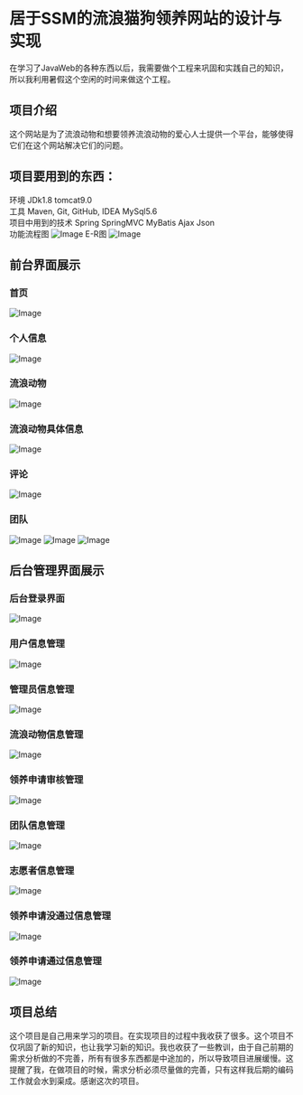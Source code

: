 # 居于SSM的流浪猫狗领养网站的设计与实现 
在学习了JavaWeb的各种东西以后，我需要做个工程来巩固和实践自己的知识，所以我利用暑假这个空闲的时间来做这个工程。
   ## 项目介绍
这个网站是为了流浪动物和想要领养流浪动物的爱心人士提供一个平台，能够使得它们在这个网站解决它们的问题。
## 项目要用到的东西：
环境 JDk1.8 tomcat9.0  
工具 Maven, Git, GitHub, IDEA MySql5.6  
项目中用到的技术 Spring SpringMVC MyBatis Ajax Json  
功能流程图
 ![Image](https://github.com/ECJTUWuXin/adopt/blob/master/picture/系统流程图.jpg)
E-R图
 ![Image](https://github.com/ECJTUWuXin/adopt/blob/master/picture/E-R图.jpg)
        
## 前台界面展示
 ### 首页
 ![Image](https://github.com/ECJTUWuXin/adopt/blob/master/picture/首页.png)
 ### 个人信息
 ![Image](https://github.com/ECJTUWuXin/adopt/blob/master/picture/个人信息.png)
 ### 流浪动物
 ![Image](https://github.com/ECJTUWuXin/adopt/blob/master/picture/流浪动物展示.png)
 ### 流浪动物具体信息
 ![Image](https://github.com/ECJTUWuXin/adopt/blob/master/picture/具体流浪动物的信息.png)
 ### 评论
 ![Image](https://github.com/ECJTUWuXin/adopt/blob/master/picture/评论效果图.png)
 ### 团队
 ![Image](https://github.com/ECJTUWuXin/adopt/blob/master/picture/团队活动.png)
 ![Image](https://github.com/ECJTUWuXin/adopt/blob/master/picture/团队成员信息展示.png)
 ![Image](https://github.com/ECJTUWuXin/adopt/blob/master/picture/申请成为志愿者.png)
## 后台管理界面展示
### 后台登录界面
 ![Image](https://github.com/ECJTUWuXin/adopt/blob/master/picture/后台登录界面.png)
### 用户信息管理
![Image](https://github.com/ECJTUWuXin/adopt/blob/master/picture/用户信息.png)
### 管理员信息管理
![Image](https://github.com/ECJTUWuXin/adopt/blob/master/picture/管理员信息.png)
### 流浪动物信息管理 
![Image](https://github.com/ECJTUWuXin/adopt/blob/master/picture/流浪动物信息.png)
### 领养申请审核管理 
![Image](https://github.com/ECJTUWuXin/adopt/blob/master/picture/领养申请信息.png)
### 团队信息管理 
![Image](https://github.com/ECJTUWuXin/adopt/blob/master/picture/评论信息.png)
### 志愿者信息管理
![Image](https://github.com/ECJTUWuXin/adopt/blob/master/picture/志愿者申请信息.png)
### 领养申请没通过信息管理
![Image](https://github.com/ECJTUWuXin/adopt/blob/master/picture/申请被同意的信息.png)
### 领养申请通过信息管理
![Image](https://github.com/ECJTUWuXin/adopt/blob/master/picture/申请被同意的信息.png)

 
   
## 项目总结
这个项目是自己用来学习的项目。在实现项目的过程中我收获了很多。这个项目不仅巩固了新的知识，也让我学习新的知识。我也收获了一些教训，由于自己前期的需求分析做的不完善，所有有很多东西都是中途加的，所以导致项目进展缓慢。这提醒了我，在做项目的时候，需求分析必须尽量做的完善，只有这样我后期的编码工作就会水到渠成。感谢这次的项目。

